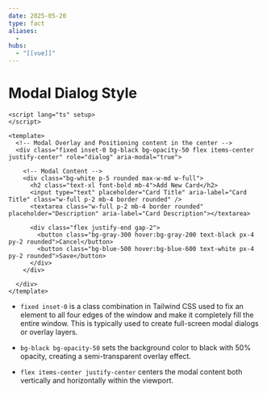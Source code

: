 ```yaml
---
date: 2025-05-20
type: fact
aliases:
  -
hubs:
  - "[[vue]]"
---
```


# Modal Dialog Style

```vue
<script lang="ts" setup>
</script>

<template>
  <!-- Modal Overlay and Positioning content in the center -->
  <div class="fixed inset-0 bg-black bg-opacity-50 flex items-center justify-center" role="dialog" aria-modal="true">

    <!-- Modal Content -->
    <div class="bg-white p-5 rounded max-w-md w-full">
      <h2 class="text-xl font-bold mb-4">Add New Card</h2>
      <input type="text" placeholder="Card Title" aria-label="Card Title" class="w-full p-2 mb-4 border rounded" />
      <textarea class="w-full p-2 mb-4 border rounded" placeholder="Description" aria-label="Card Description"></textarea>

      <div class="flex justify-end gap-2">
        <button class="bg-gray-300 hover:bg-gray-200 text-black px-4 py-2 rounded">Cancel</button>
        <button class="bg-blue-500 hover:bg-blue-600 text-white px-4 py-2 rounded">Save</button>
      </div>
    </div>

  </div>
</template>
```

- `fixed inset-0` is a class combination in Tailwind CSS used to fix an element to all four edges of the window and make it completely fill the entire window. This is typically used to create full-screen modal dialogs or overlay layers.

- `bg-black bg-opacity-50` sets the background color to black with 50% opacity, creating a semi-transparent overlay effect.

- `flex items-center justify-center` centers the modal content both vertically and horizontally within the viewport.
